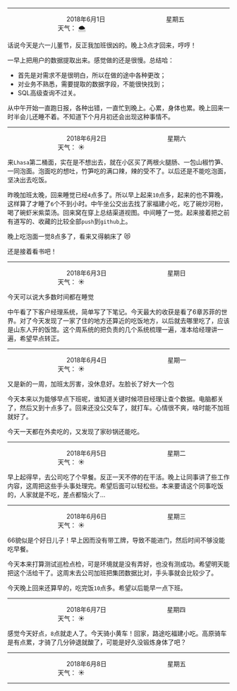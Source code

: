 ***
&nbsp;&nbsp;&nbsp;&nbsp;&nbsp;&nbsp;&nbsp;&nbsp;&nbsp;&nbsp;&nbsp;&nbsp;&nbsp;&nbsp;&nbsp;&nbsp;&nbsp;&nbsp;
&nbsp;&nbsp;&nbsp;&nbsp;&nbsp;&nbsp;&nbsp;&nbsp;&nbsp;&nbsp;&nbsp;&nbsp;&nbsp;&nbsp;           2018年6月1日
&nbsp;&nbsp;&nbsp;&nbsp;&nbsp;&nbsp;&nbsp;&nbsp;&nbsp;&nbsp;&nbsp;&nbsp;&nbsp;&nbsp;&nbsp;&nbsp;&nbsp;&nbsp;
&nbsp;&nbsp;&nbsp;&nbsp;&nbsp;&nbsp;&nbsp;&nbsp;&nbsp;&nbsp;&nbsp;&nbsp;&nbsp;&nbsp;                星期五
&nbsp;&nbsp;&nbsp;&nbsp;&nbsp;&nbsp;&nbsp;&nbsp;&nbsp;&nbsp;&nbsp;&nbsp;&nbsp;&nbsp;&nbsp;&nbsp;&nbsp;&nbsp;
&nbsp;&nbsp;&nbsp;&nbsp;&nbsp;&nbsp;&nbsp;&nbsp;&nbsp;&nbsp;&nbsp;&nbsp;&nbsp;&nbsp;&nbsp;&nbsp;&nbsp;&nbsp;
&nbsp;&nbsp;&nbsp;&nbsp;&nbsp;&nbsp;&nbsp;&nbsp;&nbsp;                                       天气： :cloud_with_snow:

话说今天是六一儿董节，反正我加班很凶的。晚上3点才回来，哼哼！

一早上把用户的数据提取出来。感觉做的还是很慢。总结哈：

- 首先是对需求不是很明白，所以在做的途中各种更改；
- 对业务不熟悉，需要提取的数据字段，不能很快找到；
- SQL高级查询不过关。

从中午开始一直跑日报，各种出错，一直忙到晚上。心累，身体也累。晚上回来一时半会儿还睡不着。不知道下个月月初还会出现这种事情不。

***
&nbsp;&nbsp;&nbsp;&nbsp;&nbsp;&nbsp;&nbsp;&nbsp;&nbsp;&nbsp;&nbsp;&nbsp;&nbsp;&nbsp;&nbsp;&nbsp;&nbsp;&nbsp;
&nbsp;&nbsp;&nbsp;&nbsp;&nbsp;&nbsp;&nbsp;&nbsp;&nbsp;&nbsp;&nbsp;&nbsp;&nbsp;&nbsp;           2018年6月2日
&nbsp;&nbsp;&nbsp;&nbsp;&nbsp;&nbsp;&nbsp;&nbsp;&nbsp;&nbsp;&nbsp;&nbsp;&nbsp;&nbsp;&nbsp;&nbsp;&nbsp;&nbsp;
&nbsp;&nbsp;&nbsp;&nbsp;&nbsp;&nbsp;&nbsp;&nbsp;&nbsp;&nbsp;&nbsp;&nbsp;&nbsp;&nbsp;                星期六
&nbsp;&nbsp;&nbsp;&nbsp;&nbsp;&nbsp;&nbsp;&nbsp;&nbsp;&nbsp;&nbsp;&nbsp;&nbsp;&nbsp;&nbsp;&nbsp;&nbsp;&nbsp;
&nbsp;&nbsp;&nbsp;&nbsp;&nbsp;&nbsp;&nbsp;&nbsp;&nbsp;&nbsp;&nbsp;&nbsp;&nbsp;&nbsp;&nbsp;&nbsp;&nbsp;&nbsp;
&nbsp;&nbsp;&nbsp;&nbsp;&nbsp;&nbsp;&nbsp;&nbsp;&nbsp;                                       天气： :sunny:

来`Lhasa`第二桶面，实在是不想出去，就在小区买了两根火腿肠、一包山椒竹笋、一同泡面。泡面吃的想吐，竹笋吃的满口辣，辣的受不了。以后还是不能吃泡面，坚决出去吃饭。

昨晚加班太晚，回来睡觉已经`4`点多了。所以早上起来`10`点多，起来的也不算晚，这样算了才睡了`6`个不到小时。中午坐公交出去找了家福建小吃，吃了碗炒河粉，喝了碗虾米紫菜汤。回来窝在穿上总结渠道视图。中间睡了一觉。起来接着把之前有道写的、收藏的比较全部`push`到`github`上。

晚上吃泡面一觉8点多了，看来又得躺床了 :heart_eyes_cat:

还是接着看书吧！

***
&nbsp;&nbsp;&nbsp;&nbsp;&nbsp;&nbsp;&nbsp;&nbsp;&nbsp;&nbsp;&nbsp;&nbsp;&nbsp;&nbsp;&nbsp;&nbsp;&nbsp;&nbsp;
&nbsp;&nbsp;&nbsp;&nbsp;&nbsp;&nbsp;&nbsp;&nbsp;&nbsp;&nbsp;&nbsp;&nbsp;&nbsp;&nbsp;           2018年6月3日
&nbsp;&nbsp;&nbsp;&nbsp;&nbsp;&nbsp;&nbsp;&nbsp;&nbsp;&nbsp;&nbsp;&nbsp;&nbsp;&nbsp;&nbsp;&nbsp;&nbsp;&nbsp;
&nbsp;&nbsp;&nbsp;&nbsp;&nbsp;&nbsp;&nbsp;&nbsp;&nbsp;&nbsp;&nbsp;&nbsp;&nbsp;&nbsp;                星期日
&nbsp;&nbsp;&nbsp;&nbsp;&nbsp;&nbsp;&nbsp;&nbsp;&nbsp;&nbsp;&nbsp;&nbsp;&nbsp;&nbsp;&nbsp;&nbsp;&nbsp;&nbsp;
&nbsp;&nbsp;&nbsp;&nbsp;&nbsp;&nbsp;&nbsp;&nbsp;&nbsp;&nbsp;&nbsp;&nbsp;&nbsp;&nbsp;&nbsp;&nbsp;&nbsp;&nbsp;
&nbsp;&nbsp;&nbsp;&nbsp;&nbsp;&nbsp;&nbsp;&nbsp;&nbsp;                                       天气： :sunny:

今天可以说大多数时间都在睡觉

中午看了下客户经理系统，简单写了下笔记。今天最大的收获是看了6章苏菲的世界。对了今天发现了一家了住的地方还算近的吃饭地方，以后就去哪里吃了，应该是山东人开的饭馆。这个周系统的把负责的几个系统梳理一遍，准本给经理讲一遍，希望早点转正。


***
&nbsp;&nbsp;&nbsp;&nbsp;&nbsp;&nbsp;&nbsp;&nbsp;&nbsp;&nbsp;&nbsp;&nbsp;&nbsp;&nbsp;&nbsp;&nbsp;&nbsp;&nbsp;
&nbsp;&nbsp;&nbsp;&nbsp;&nbsp;&nbsp;&nbsp;&nbsp;&nbsp;&nbsp;&nbsp;&nbsp;&nbsp;&nbsp;           2018年6月4日
&nbsp;&nbsp;&nbsp;&nbsp;&nbsp;&nbsp;&nbsp;&nbsp;&nbsp;&nbsp;&nbsp;&nbsp;&nbsp;&nbsp;&nbsp;&nbsp;&nbsp;&nbsp;
&nbsp;&nbsp;&nbsp;&nbsp;&nbsp;&nbsp;&nbsp;&nbsp;&nbsp;&nbsp;&nbsp;&nbsp;&nbsp;&nbsp;                星期一
&nbsp;&nbsp;&nbsp;&nbsp;&nbsp;&nbsp;&nbsp;&nbsp;&nbsp;&nbsp;&nbsp;&nbsp;&nbsp;&nbsp;&nbsp;&nbsp;&nbsp;&nbsp;
&nbsp;&nbsp;&nbsp;&nbsp;&nbsp;&nbsp;&nbsp;&nbsp;&nbsp;&nbsp;&nbsp;&nbsp;&nbsp;&nbsp;&nbsp;&nbsp;&nbsp;&nbsp;
&nbsp;&nbsp;&nbsp;&nbsp;&nbsp;&nbsp;&nbsp;&nbsp;&nbsp;                                       天气： :sunny:

又是新的一周，加班太厉害，没休息好。左脸长了好大一个包

今天本来以为能够早点下班呢，谁知道关键时候项目经理让查个数据。电脑都关了，然后又到十点多了。回来还没公交车了，就打车。心情很不爽，啥时能不加班就好了。

今天一天都在外卖吃的，又发现了家砂锅还能吃。
***
&nbsp;&nbsp;&nbsp;&nbsp;&nbsp;&nbsp;&nbsp;&nbsp;&nbsp;&nbsp;&nbsp;&nbsp;&nbsp;&nbsp;&nbsp;&nbsp;&nbsp;&nbsp;
&nbsp;&nbsp;&nbsp;&nbsp;&nbsp;&nbsp;&nbsp;&nbsp;&nbsp;&nbsp;&nbsp;&nbsp;&nbsp;&nbsp;           2018年6月5日
&nbsp;&nbsp;&nbsp;&nbsp;&nbsp;&nbsp;&nbsp;&nbsp;&nbsp;&nbsp;&nbsp;&nbsp;&nbsp;&nbsp;&nbsp;&nbsp;&nbsp;&nbsp;
&nbsp;&nbsp;&nbsp;&nbsp;&nbsp;&nbsp;&nbsp;&nbsp;&nbsp;&nbsp;&nbsp;&nbsp;&nbsp;&nbsp;                星期二
&nbsp;&nbsp;&nbsp;&nbsp;&nbsp;&nbsp;&nbsp;&nbsp;&nbsp;&nbsp;&nbsp;&nbsp;&nbsp;&nbsp;&nbsp;&nbsp;&nbsp;&nbsp;
&nbsp;&nbsp;&nbsp;&nbsp;&nbsp;&nbsp;&nbsp;&nbsp;&nbsp;&nbsp;&nbsp;&nbsp;&nbsp;&nbsp;&nbsp;&nbsp;&nbsp;&nbsp;
&nbsp;&nbsp;&nbsp;&nbsp;&nbsp;&nbsp;&nbsp;&nbsp;&nbsp;                                       天气： :sunny:

早上起得早，去公司吃了个早餐。反正一天不停的在干活。晚上让同事讲了些工作内容，这周把这些手头事处理完。希望后面可以轻松些。本来要请这个同事吃饭的，人家就是不吃，差点都恼火了...

***
&nbsp;&nbsp;&nbsp;&nbsp;&nbsp;&nbsp;&nbsp;&nbsp;&nbsp;&nbsp;&nbsp;&nbsp;&nbsp;&nbsp;&nbsp;&nbsp;&nbsp;&nbsp;
&nbsp;&nbsp;&nbsp;&nbsp;&nbsp;&nbsp;&nbsp;&nbsp;&nbsp;&nbsp;&nbsp;&nbsp;&nbsp;&nbsp;           2018年6月6日
&nbsp;&nbsp;&nbsp;&nbsp;&nbsp;&nbsp;&nbsp;&nbsp;&nbsp;&nbsp;&nbsp;&nbsp;&nbsp;&nbsp;&nbsp;&nbsp;&nbsp;&nbsp;
&nbsp;&nbsp;&nbsp;&nbsp;&nbsp;&nbsp;&nbsp;&nbsp;&nbsp;&nbsp;&nbsp;&nbsp;&nbsp;&nbsp;                星期三
&nbsp;&nbsp;&nbsp;&nbsp;&nbsp;&nbsp;&nbsp;&nbsp;&nbsp;&nbsp;&nbsp;&nbsp;&nbsp;&nbsp;&nbsp;&nbsp;&nbsp;&nbsp;
&nbsp;&nbsp;&nbsp;&nbsp;&nbsp;&nbsp;&nbsp;&nbsp;&nbsp;&nbsp;&nbsp;&nbsp;&nbsp;&nbsp;&nbsp;&nbsp;&nbsp;&nbsp;
&nbsp;&nbsp;&nbsp;&nbsp;&nbsp;&nbsp;&nbsp;&nbsp;&nbsp;                                       天气： :sunny:

66貌似是个好日儿子！早上因而没有带工牌，导致不能进门，然后时间不够没能吃早餐。

今天本来打算测试巡检点检，可是环境就是没有弄好，也没有测成功。希望明天能把这个活给干了。这周末去公司加班把集团数据比对，手头事就会比较少了。

今天晚上回来还算早的，吃完饭`10`点多。希望以后能早一点下班。



***
&nbsp;&nbsp;&nbsp;&nbsp;&nbsp;&nbsp;&nbsp;&nbsp;&nbsp;&nbsp;&nbsp;&nbsp;&nbsp;&nbsp;&nbsp;&nbsp;&nbsp;&nbsp;
&nbsp;&nbsp;&nbsp;&nbsp;&nbsp;&nbsp;&nbsp;&nbsp;&nbsp;&nbsp;&nbsp;&nbsp;&nbsp;&nbsp;           2018年6月7日
&nbsp;&nbsp;&nbsp;&nbsp;&nbsp;&nbsp;&nbsp;&nbsp;&nbsp;&nbsp;&nbsp;&nbsp;&nbsp;&nbsp;&nbsp;&nbsp;&nbsp;&nbsp;
&nbsp;&nbsp;&nbsp;&nbsp;&nbsp;&nbsp;&nbsp;&nbsp;&nbsp;&nbsp;&nbsp;&nbsp;&nbsp;&nbsp;                星期四
&nbsp;&nbsp;&nbsp;&nbsp;&nbsp;&nbsp;&nbsp;&nbsp;&nbsp;&nbsp;&nbsp;&nbsp;&nbsp;&nbsp;&nbsp;&nbsp;&nbsp;&nbsp;
&nbsp;&nbsp;&nbsp;&nbsp;&nbsp;&nbsp;&nbsp;&nbsp;&nbsp;&nbsp;&nbsp;&nbsp;&nbsp;&nbsp;&nbsp;&nbsp;&nbsp;&nbsp;
&nbsp;&nbsp;&nbsp;&nbsp;&nbsp;&nbsp;&nbsp;&nbsp;&nbsp;                                       天气： :sunny:

感觉今天好点，`8`点就走人了。今天骑小黄车！回家，路途吃福建小吃。高原骑车是有点累，才骑了几分钟退就酸了，可能是好久没锻炼身体了吧？

***
&nbsp;&nbsp;&nbsp;&nbsp;&nbsp;&nbsp;&nbsp;&nbsp;&nbsp;&nbsp;&nbsp;&nbsp;&nbsp;&nbsp;&nbsp;&nbsp;&nbsp;&nbsp;
&nbsp;&nbsp;&nbsp;&nbsp;&nbsp;&nbsp;&nbsp;&nbsp;&nbsp;&nbsp;&nbsp;&nbsp;&nbsp;&nbsp;           2018年6月8日
&nbsp;&nbsp;&nbsp;&nbsp;&nbsp;&nbsp;&nbsp;&nbsp;&nbsp;&nbsp;&nbsp;&nbsp;&nbsp;&nbsp;&nbsp;&nbsp;&nbsp;&nbsp;
&nbsp;&nbsp;&nbsp;&nbsp;&nbsp;&nbsp;&nbsp;&nbsp;&nbsp;&nbsp;&nbsp;&nbsp;&nbsp;&nbsp;                星期五
&nbsp;&nbsp;&nbsp;&nbsp;&nbsp;&nbsp;&nbsp;&nbsp;&nbsp;&nbsp;&nbsp;&nbsp;&nbsp;&nbsp;&nbsp;&nbsp;&nbsp;&nbsp;
&nbsp;&nbsp;&nbsp;&nbsp;&nbsp;&nbsp;&nbsp;&nbsp;&nbsp;&nbsp;&nbsp;&nbsp;&nbsp;&nbsp;&nbsp;&nbsp;&nbsp;&nbsp;
&nbsp;&nbsp;&nbsp;&nbsp;&nbsp;&nbsp;&nbsp;&nbsp;&nbsp;                                       天气： :sunny:


***
